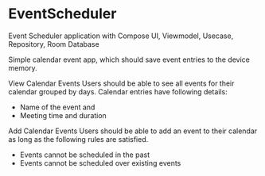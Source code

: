 # EventScheduler
Event Scheduler application with Compose UI, Viewmodel, Usecase, Repository, Room Database

Simple calendar event app, which should save event entries to the device memory. 

View Calendar Events 
Users should be able to see all events for their calendar grouped by days. Calendar entries have following details: 
- Name of the event and 
- Meeting time and duration

Add Calendar Events 
Users should be able to add an event to their calendar as long as the following rules are satisfied.

- Events cannot be scheduled in the past 
- Events cannot be scheduled over existing events 


